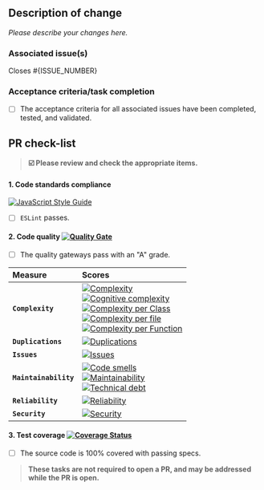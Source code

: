 ## Description of change

_Please describe your changes here._

### Associated issue(s)

Closes #{ISSUE_NUMBER}

### Acceptance criteria/task completion

* [ ] The acceptance criteria for all associated issues have been completed, tested, and validated.

## PR check-list

> **:ballot_box_with_check: Please review and check the appropriate items.**

#### 1. **Code standards compliance**

[![JavaScript Style Guide](https://cdn.rawgit.com/feross/standard/master/badge.svg)](https://github.com/feross/standard)

* [ ] `ESLint` passes.

#### 2. **Code quality** [![Quality Gate][sonar-gate-img]][sonar-gate-url]

* [ ] The quality gateways pass with an "A" grade.

| Measure               | Scores                                                                                                                                                                                                                                                                                                                                                                                                   |
| :-------------------- | :------------------------------------------------------------------------------------------------------------------------------------------------------------------------------------------------------------------------------------------------------------------------------------------------------------------------------------------------------------------------------------------------------- |
| **`Complexity`**      | [![Complexity][sonar-complexity-img]][sonar-complexity-url]<br>[![Cognitive complexity][sonar-cognitive-img]][sonar-cognitive-url]<br>[![Complexity per Class][sonar-complexity-class-img]][sonar-complexity-class-img]<br>[![Complexity per file][sonar-complexity-file-img]][sonar-complexity-file-img] <br>[![Complexity per Function][sonar-complexity-function-img]][sonar-complexity-function-url] |
| **`Duplications`**    | [![Duplications][sonar-duplications-img]][sonar-duplications-url]                                                                                                                                                                                                                                                                                                                                        |
| **`Issues`**          | [![Issues][sonar-issues-img]][sonar-issues-url]                                                                                                                                                                                                                                                                                                                                                          |
| **`Maintainability`** | [![Code smells][sonar-code-smells-img]][sonar-code-smells-url]<br>[![Maintainability][sonar-maintainability-img]][sonar-maintainability-url]<br>[![Technical debt][sonar-tech-debt-img]][sonar-tech-debt-url]                                                                                                                                                                                            |
| **`Reliability`**     | [![Reliability][sonar-reliability-img]][sonar-reliability-url]                                                                                                                                                                                                                                                                                                                                           |
| **`Security`**        | [![Security][sonar-security-img]][sonar-security-url]                                                                                                                                                                                                                                                                                                                                                    |

#### 3. **Test coverage** [![Coverage Status][sonar-coverage-img]][sonar-coverage-url]

* [ ] The source code is 100% covered with passing specs.

> **These tasks are not required to open a PR, and may be addressed while the PR is open.**

[coveralls-img]: https://coveralls.io/repos/github/commonality/architecture-decision-records/badge.svg
[coveralls-url]: https://coveralls.io/github/commonality/architecture-decision-records
[sonar-code-smells-img]: http://sonarcloud.io/api/badges/measure?key=gregswindle-github-resource-converter&metric=code_smells
[sonar-code-smells-url]: https://sonarcloud.io/component_measures/metric/code_smells/list?id=gregswindle-github-resource-converter&metric=code_smells
[sonar-cognitive-img]: http://sonarcloud.io/api/badges/measure?key=gregswindle-github-resource-converter&metric=cognitive_complexity
[sonar-cognitive-url]: https://sonarcloud.io/component_measures/metric/cognitive_complexity/list?id=gregswindle-github-resource-converter&metric=cognitive_complexity
[sonar-complexity-img]: http://sonarcloud.io/api/badges/measure?key=gregswindle-github-resource-converter&metric=complexity
[sonar-complexity-url]: https://sonarcloud.io/component_measures?id=gregswindle-github-resource-converter&metric=complexity
[sonar-complexity-function-img]: http://sonarcloud.io/api/badges/measure?key=gregswindle-github-resource-converter&metric=function_complexity
[sonar-complexity-function-url]: https://sonarcloud.io/component_measures?id=gregswindle-github-resource-converter&metric=function_complexity
[sonar-complexity-file-img]: http://sonarcloud.io/api/badges/measure?key=gregswindle-github-resource-converter&metric=file_complexity
[sonar-complexity-file-url]: https://sonarcloud.io/component_measures?id=gregswindle-github-resource-converter&metric=file_complexity
[sonar-complexity-class-img]: http://sonarcloud.io/api/badges/measure?key=gregswindle-github-resource-converter&metric=class_complexity
[sonar-complexity-class-url]: https://sonarcloud.io/component_measures?id=gregswindle-github-resource-converter&metric=class_complexity
[sonar-coverage-img]: http://sonarcloud.io/api/badges/measure?key=gregswindle-github-resource-converter&metric=coverage
[sonar-coverage-url]: https://sonarcloud.io/component_measures?id=gregswindle-github-resource-converter&metric=coverage
[sonar-duplications-img]: http://sonarcloud.io/api/badges/measure?key=gregswindle-github-resource-converter&metric=duplicated_line_density
[sonar-duplications-url]: https://sonarcloud.io/component_measures?id=gregswindle-github-resource-converter&metric=duplicated_lines_density
[sonar-gate-img]: http://sonarcloud.io/api/badges/gate?key=gregswindle-github-resource-converter
[sonar-gate-url]: https://sonarcloud.io/dashboard?id=gregswindle-github-resource-converter
[sonar-issues-img]: http://sonarcloud.io/api/badges/measure?key=gregswindle-github-resource-converter&metric=blocker_violations
[sonar-issues-url]: https://sonarcloud.io/component_measures?id=gregswindle-github-resource-converter&metric=violations
[sonar-maintainability-img]: http://sonarcloud.io/api/badges/measure?key=gregswindle-github-resource-converter&metric=new_maintainability_rating
[sonar-maintainability-url]: https://sonarcloud.io/component_measures?id=gregswindle-github-resource-converter&metric=new_maintainability_rating
[sonar-reliability-img]: http://sonarcloud.io/api/badges/measure?key=gregswindle-github-resource-converter&metric=new_reliability_rating
[sonar-reliability-url]: https://sonarcloud.io/component_measures?id=gregswindle-github-resource-converter&metric=new_reliability_rating
[sonar-security-img]: http://sonarcloud.io/api/badges/measure?key=gregswindle-github-resource-converter&metric=vulnerabilities
[sonar-security-url]: https://sonarcloud.io/component_measures?id=gregswindle-github-resource-converter&metric=vulnerabilities
[sonar-tech-debt-img]: https://sonarcloud.io/api/badges/measure?key=gregswindle-github-resource-converter&metric=sqale_debt_ratio
[sonar-tech-debt-url]: https://sonarcloud.io/component_measures/metric/sqale_index/list?id=gregswindle-github-resource-converter&metric=sqale_debt_ratio
